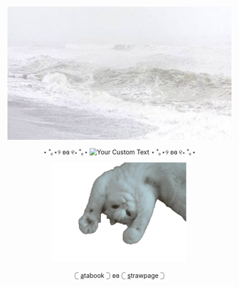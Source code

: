 <img src="download%20(4).jpeg" alt="Alt text" width="1000" height="300">


 
 <div align="center">

⋆ ˚｡⋆୨ ʚɞ ୧⋆ ˚｡⋆ ![Your Custom Text](https://komarev.com/ghpvc/?username=aylasaurr&color=ffffff&label=𐙚) ⋆ ˚｡⋆୨ ʚɞ ୧⋆ ˚｡⋆

</div>

<div align="center">

<img src="kittttyyyyy.webp" alt="Kitty" width="300">

</div>

  <div align="center">
   
𓊆 [a](https://bloodyros3s.atabook.org/)tabook 𓊇 ʚɞ 𓊆 [s](https://yayla.straw.page/)trawpage 𓊇

</div>
